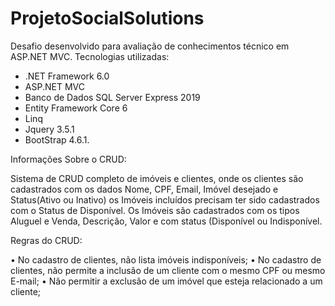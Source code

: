 # ProjetoSocialSolutions 
Desafio desenvolvido para avaliação de conhecimentos técnico em ASP.NET MVC.
Tecnologias utilizadas:

- .NET Framework 6.0
- ASP.NET MVC
- Banco de Dados SQL Server Express 2019
- Entity Framework Core 6
- Linq
- Jquery 3.5.1
- BootStrap 4.6.1. 

Informações Sobre o CRUD:

Sistema de CRUD completo de imóveis e clientes, onde os clientes são cadastrados com os dados Nome, CPF, Email, Imóvel desejado e Status(Ativo ou Inativo) os Imóveis incluídos precisam ter sido cadastrados com o Status de Disponível. Os Imóveis são cadastrados com os tipos Aluguel e Venda, Descrição, Valor e com status (Disponível ou Indisponível. 

Regras do CRUD:

•	No cadastro de clientes, não lista imóveis indisponíveis;
•	No cadastro de clientes, não permite a inclusão de um cliente com o mesmo CPF ou mesmo E-mail;
•	Não permitir a exclusão de um imóvel que esteja relacionado a um cliente;
